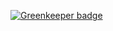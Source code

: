 

[![Greenkeeper badge](https://badges.greenkeeper.io/carpages/gemini-accordion.svg)](https://greenkeeper.io/)